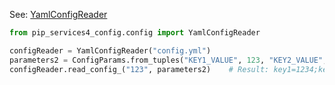 
See: [YamlConfigReader](../../../toolkit_api/python/config/config/yaml_config_reader/)

```python
from pip_services4_config.config import YamlConfigReader

configReader = YamlConfigReader("config.yml")
parameters2 = ConfigParams.from_tuples("KEY1_VALUE", 123, "KEY2_VALUE", "ABC")
configReader.read_config_("123", parameters2)    # Result: key1=1234;key2=ABCD
```
